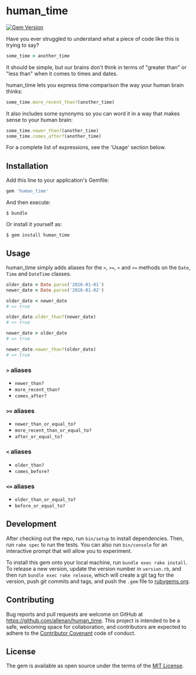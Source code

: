 # human_time

[![Gem Version](https://badge.fury.io/rb/human_time.svg)](https://badge.fury.io/rb/human_time)

Have you ever struggled to understand what a piece of code like this is trying to say?

```ruby
some_time > another_time
```

It should be simple, but our brains don't think in terms of "greater than" or "less than" when it comes to times and dates.

human_time lets you express time comparison the way your human brain thinks:

```ruby
some_time.more_recent_than?(another_time)
```

It also includes some synonyms so you can word it in a way that makes sense to your human brain:

```ruby
some_time.newer_than?(another_time)
some_time.comes_after?(another_time)
```

For a complete list of expressions, see the 'Usage' section below.


## Installation

Add this line to your application's Gemfile:

```ruby
gem 'human_time'
```

And then execute:

    $ bundle

Or install it yourself as:

    $ gem install human_time

## Usage

human_time simply adds aliases for the `>`, `>=`, `<` and `<=` methods on the `Date`, `Time` and `DateTime` classes.

```ruby
older_date = Date.parse('2016-01-01')
newer_date = Date.parse('2016-01-02')

older_date < newer_date
# => true

older_date.older_than?(newer_date)
# => true

newer_date > older_date
# => true

newer_date.newer_than?(older_date)
# => true
```

### `>` aliases

- `newer_than?`
- `more_recent_than?`
- `comes_after?`

### `>=` aliases

- `newer_than_or_equal_to?`
- `more_recent_than_or_equal_to?`
- `after_or_equal_to?`

### `<` aliases

- `older_than?`
- `comes_before?`

### `<=` aliases

- `older_than_or_equal_to?`
- `before_or_equal_to?`

## Development

After checking out the repo, run `bin/setup` to install dependencies. Then, run `rake spec` to run the tests. You can also run `bin/console` for an interactive prompt that will allow you to experiment.

To install this gem onto your local machine, run `bundle exec rake install`. To release a new version, update the version number in `version.rb`, and then run `bundle exec rake release`, which will create a git tag for the version, push git commits and tags, and push the `.gem` file to [rubygems.org](https://rubygems.org).

## Contributing

Bug reports and pull requests are welcome on GitHub at https://github.com/allenan/human_time. This project is intended to be a safe, welcoming space for collaboration, and contributors are expected to adhere to the [Contributor Covenant](http://contributor-covenant.org) code of conduct.

## License

The gem is available as open source under the terms of the [MIT License](http://opensource.org/licenses/MIT).
